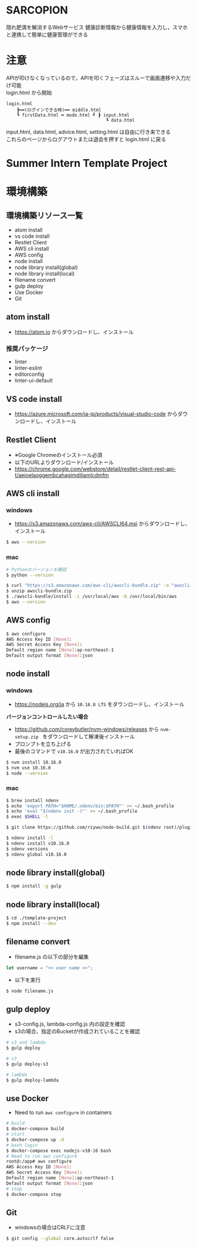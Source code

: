 # SARCOPION
隠れ肥満を解消するWebサービス
健康診断情報から健康情報を入力し，スマホと連携して簡単に健康管理ができる

# 注意
APIが叩けなくなっているので，APIを叩くフェーズはスルーで画面遷移や入力だけ可能
<br>
login.html から開始
```
login.html
    ┣━━(ログインできる時)━━ middle.html 
    ┗ firstData.html ━ mode.html ┛ ┣ input.html
                                      ┗ data.html
```
input.html, data.html, advice.html, setting.html は自由に行き来できる
<br>
これらのページからログアウトまたは退会を押すと login.html に戻る

# Summer Intern Template Project

# 環境構築

## 環境構築リソース一覧

- atom install
- vs code install
- Restlet Client
- AWS cli install
- AWS config
- node install
- node library install(global)
- node library install(local)
- filename convert
- gulp deploy
- Use Docker
- Git

## atom install

- https://atom.io からダウンロードし、インストール

### 推奨パッケージ

- linter
- linter-eslint
- editorconfig
- linter-ui-default

## VS code install

- https://azure.microsoft.com/ja-jp/products/visual-studio-code からダウンロードし、インストール

## Restlet Client

- ※Google Chromeのインストール必須
- 以下のURLよりダウンロード/インストール
- https://chrome.google.com/webstore/detail/restlet-client-rest-api-t/aejoelaoggembcahagimdiliamlcdmfm

## AWS cli install

### windows

- https://s3.amazonaws.com/aws-cli/AWSCLI64.msi からダウンロードし、インストール

```bash
$ aws --version
```

### mac

```bash
# Pythonのバージョンを確認
$ python --version

$ curl "https://s3.amazonaws.com/aws-cli/awscli-bundle.zip" -o "awscli-bundle.zip"
$ unzip awscli-bundle.zip
$ ./awscli-bundle/install -i /usr/local/aws -b /usr/local/bin/aws
$ aws --version
```

## AWS config

```bash
$ aws configure 
AWS Access Key ID [None]:  
AWS Secret Access Key [None]: 
Default region name [None]:ap-northeast-1
Default output format [None]:json
```

## node install

### windows

- https://nodejs.org/ja から `10.16.0 LTS` をダウンロードし、インストール

**バージョンコントロールしたい場合**

- https://github.com/coreybutler/nvm-windows/releases から `nvm-setup.zip
` をダウンロードして解凍後インストール
- プロンプトを立ち上げる
- 最後のコマンドで `v10.16.0` が出力されていればOK

```bash
$ nvm install 10.16.0
$ nvm use 10.16.0
$ node --version
```

### mac

```bash
$ brew install ndenv
$ echo 'export PATH="$HOME/.ndenv/bin:$PATH"' >> ~/.bash_profile
$ echo 'eval "$(ndenv init -)"' >> ~/.bash_profile
$ exec $SHELL -l

$ git clone https://github.com/riywo/node-build.git $(ndenv root)/plugins/node-build

$ ndenv install -l
$ ndenv install v10.16.0
$ ndenv versions
$ ndenv global v10.16.0
```

## node library install(global)

```bash
$ npm install -g gulp
```

## node library install(local)

```bash
$ cd ./template-project
$ npm install --dev
```

## filename convert

- filename.js の以下の部分を編集

```js
let username = "<< user name >>";
```

- 以下を実行

```bash
$ node filename.js
```

## gulp deploy

- s3-config.js, lambda-config.js 内の設定を確認
- s3の場合、指定のBucketが作成されていることを確認

```bash
# s3 and lambda
$ gulp deploy

# s3
$ gulp deploy-s3

# lambda
$ gulp deploy-lambda
```

## use Docker

- Need to run `aws configure` in containers

```bash
# build
$ docker-compose build
# start
$ docker-compose up -d
# bash login
$ docker-compose exec nodejs-v10-16 bash
# Need to run aws configure 
root@:/app# aws configure
AWS Access Key ID [None]:  
AWS Secret Access Key [None]: 
Default region name [None]:ap-northeast-1
Default output format [None]:json
# stop
$ docker-compose stop
```

## Git

- windowsの場合はCRLFに注意

```bash
$ git config --global core.autocrlf false
```